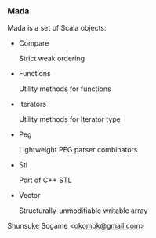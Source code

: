 ### Mada

Mada is a set of Scala objects:

- Compare

    Strict weak ordering

- Functions

    Utility methods for functions

- Iterators

    Utility methods for Iterator type

- Peg

    Lightweight PEG parser combinators

- Stl

    Port of C++ STL

- Vector

    Structurally-unmodifiable writable array


Shunsuke Sogame <<okomok@gmail.com>>
